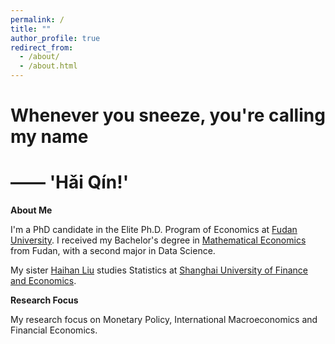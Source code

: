 ```yaml
---
permalink: /
title: ""
author_profile: true
redirect_from: 
  - /about/
  - /about.html
---
```


# Whenever you sneeze, you're calling my name
# —— 'Hǎi Qín!' <!-- <=..=> -->

<p></p>

**About Me**

I'm a PhD candidate in the Elite Ph.D. Program of Economics at [Fudan University](https://www.fudan.edu.cn/en/). I received my Bachelor's degree in [Mathematical Economics](https://econ.fudan.edu.cn/info/1042/21448.htm) from Fudan, with a second major in Data Science.

My sister [Haihan Liu](https://github.com/GraceHanLiu) studies Statistics at [Shanghai University of Finance and Economics](https://english.sufe.edu.cn/).

<p></p>

**Research Focus**

My research focus on Monetary Policy, International Macroeconomics and Financial Economics.